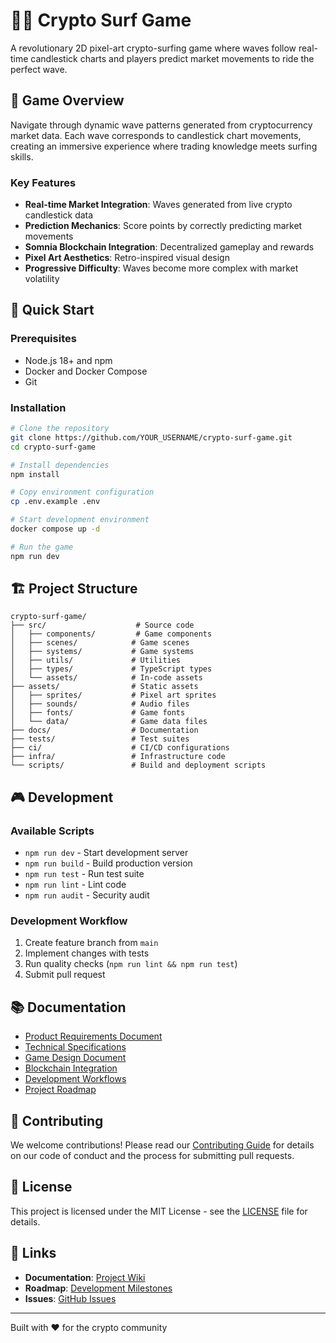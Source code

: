 
# 🏄‍♂️ Crypto Surf Game

A revolutionary 2D pixel-art crypto-surfing game where waves follow real-time candlestick charts and players predict market movements to ride the perfect wave.

## 🌊 Game Overview

Navigate through dynamic wave patterns generated from cryptocurrency market data. Each wave corresponds to candlestick chart movements, creating an immersive experience where trading knowledge meets surfing skills.

### Key Features
- **Real-time Market Integration**: Waves generated from live crypto candlestick data
- **Prediction Mechanics**: Score points by correctly predicting market movements
- **Somnia Blockchain Integration**: Decentralized gameplay and rewards
- **Pixel Art Aesthetics**: Retro-inspired visual design
- **Progressive Difficulty**: Waves become more complex with market volatility

## 🚀 Quick Start

### Prerequisites
- Node.js 18+ and npm
- Docker and Docker Compose
- Git

### Installation
```bash
# Clone the repository
git clone https://github.com/YOUR_USERNAME/crypto-surf-game.git
cd crypto-surf-game

# Install dependencies
npm install

# Copy environment configuration
cp .env.example .env

# Start development environment
docker compose up -d

# Run the game
npm run dev
```

## 🏗️ Project Structure

```
crypto-surf-game/
├── src/                    # Source code
│   ├── components/         # Game components
│   ├── scenes/            # Game scenes
│   ├── systems/           # Game systems
│   ├── utils/             # Utilities
│   ├── types/             # TypeScript types
│   └── assets/            # In-code assets
├── assets/                # Static assets
│   ├── sprites/           # Pixel art sprites
│   ├── sounds/            # Audio files
│   ├── fonts/             # Game fonts
│   └── data/              # Game data files
├── docs/                  # Documentation
├── tests/                 # Test suites
├── ci/                    # CI/CD configurations
├── infra/                 # Infrastructure code
└── scripts/               # Build and deployment scripts
```

## 🎮 Development

### Available Scripts
- `npm run dev` - Start development server
- `npm run build` - Build production version
- `npm run test` - Run test suite
- `npm run lint` - Lint code
- `npm run audit` - Security audit

### Development Workflow
1. Create feature branch from `main`
2. Implement changes with tests
3. Run quality checks (`npm run lint && npm run test`)
4. Submit pull request

## 📚 Documentation

- [Product Requirements Document](docs/PRD.md)
- [Technical Specifications](docs/technical/TECH_SPEC.md)
- [Game Design Document](docs/game-design/GAME_DESIGN.md)
- [Blockchain Integration](docs/blockchain/BLOCKCHAIN_INTEGRATION.md)
- [Development Workflows](docs/operations/WORKFLOWS.md)
- [Project Roadmap](docs/ROADMAP.md)

## 🤝 Contributing

We welcome contributions! Please read our [Contributing Guide](CONTRIBUTING.md) for details on our code of conduct and the process for submitting pull requests.

## 📄 License

This project is licensed under the MIT License - see the [LICENSE](LICENSE) file for details.

## 🔗 Links

- **Documentation**: [Project Wiki](docs/operations/KNOWLEDGE_BASE.md)
- **Roadmap**: [Development Milestones](docs/ROADMAP.md)
- **Issues**: [GitHub Issues](https://github.com/YOUR_USERNAME/crypto-surf-game/issues)

---

Built with ❤️ for the crypto community

